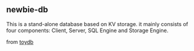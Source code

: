 ## newbie-db
This is a stand-alone database based on KV storage. it mainly consists of four components: Client, Server, SQL Engine and Storage Engine.

from [toydb](https://github.com/erikgrinaker/toydb)